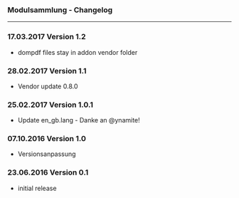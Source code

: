 ### Modulsammlung - Changelog
___

### 17.03.2017 Version 1.2
- dompdf files stay in addon vendor folder

### 28.02.2017 Version 1.1

- Vendor update 0.8.0

### 25.02.2017 Version 1.0.1

- Update en_gb.lang - Danke an @ynamite!

### 07.10.2016 Version 1.0

* Versionsanpassung

### 23.06.2016 Version 0.1

* initial release
